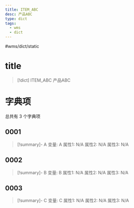 ```yaml
---
title: ITEM_ABC
desc: 产品ABC
type: dict
tags:
  - wms
  - dict
---
```

#wms/dict/static

# title
>[!dict] ITEM_ABC
> 产品ABC

# 字典项
总共有 3 个字典项
## 0001
>[!summary]- A
>变量: A
>属性1: N/A
>属性2: N/A
>属性3: N/A

## 0002
>[!summary]- B
>变量: B
>属性1: N/A
>属性2: N/A
>属性3: N/A

## 0003
>[!summary]- C
>变量: C
>属性1: N/A
>属性2: N/A
>属性3: N/A
